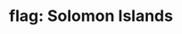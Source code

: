 ---
layout: flags
title: "flag: Solomon Islands"
emoji: flag_solomon_islands
permalink: 🇸🇧.html
image: assets/img/3moji/flag_solomon_islands.png
---